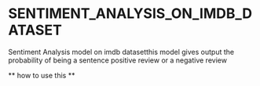 # SENTIMENT_ANALYSIS_ON_IMDB_DATASET
Sentiment Analysis model on imdb datasetthis model  gives output the probability of being a sentence positive review or a negative review

** how to use this **


